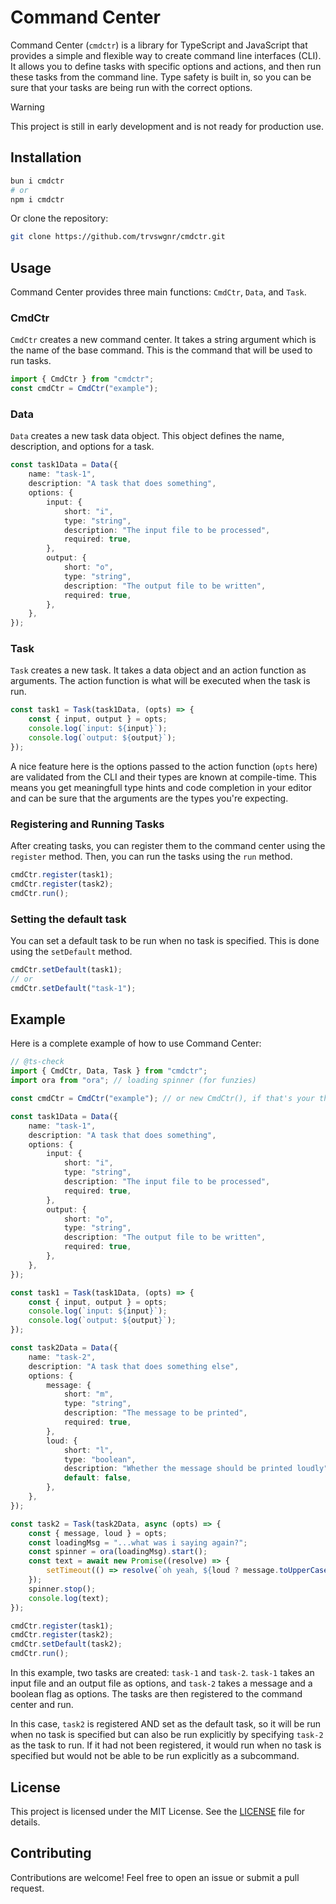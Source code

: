# Command Center

Command Center (`cmdctr`) is a library for TypeScript and JavaScript that provides a simple and flexible way to create
command line interfaces (CLI). It allows you to define tasks with specific options and actions, and
then run these tasks from the command line. Type safety is built in, so you can be sure that your
tasks are being run with the correct options.

> [!WARNING]
>
> This project is still in early development and is not ready for production use.

## Installation

```bash
bun i cmdctr
# or
npm i cmdctr
```

Or clone the repository:

```bash
git clone https://github.com/trvswgnr/cmdctr.git
```

## Usage

Command Center provides three main functions: `CmdCtr`, `Data`, and `Task`.

### CmdCtr

`CmdCtr` creates a new command center. It takes a string argument which is the name of the base
command. This is the command that will be used to run tasks.

```ts
import { CmdCtr } from "cmdctr";
const cmdCtr = CmdCtr("example");
```

### Data

`Data` creates a new task data object. This object defines the name, description, and options for a
task.

```ts
const task1Data = Data({
    name: "task-1",
    description: "A task that does something",
    options: {
        input: {
            short: "i",
            type: "string",
            description: "The input file to be processed",
            required: true,
        },
        output: {
            short: "o",
            type: "string",
            description: "The output file to be written",
            required: true,
        },
    },
});
```

### Task

`Task` creates a new task. It takes a data object and an action function as arguments. The action
function is what will be executed when the task is run.

```ts
const task1 = Task(task1Data, (opts) => {
    const { input, output } = opts;
    console.log(`input: ${input}`);
    console.log(`output: ${output}`);
});
```

A nice feature here is the options passed to the action function (`opts` here) are validated from the CLI and their types are known at compile-time. This means you get meaningfull type hints and code completion in your editor and can be sure that the arguments are the types you're expecting.

### Registering and Running Tasks

After creating tasks, you can register them to the command center using the `register` method. Then,
you can run the tasks using the `run` method.

```ts
cmdCtr.register(task1);
cmdCtr.register(task2);
cmdCtr.run();
```

### Setting the default task

You can set a default task to be run when no task is specified. This is done using the `setDefault`
method.

```ts
cmdCtr.setDefault(task1);
// or
cmdCtr.setDefault("task-1");
```

## Example

Here is a complete example of how to use Command Center:

```ts
// @ts-check
import { CmdCtr, Data, Task } from "cmdctr";
import ora from "ora"; // loading spinner (for funzies)

const cmdCtr = CmdCtr("example"); // or new CmdCtr(), if that's your thing

const task1Data = Data({
    name: "task-1",
    description: "A task that does something",
    options: {
        input: {
            short: "i",
            type: "string",
            description: "The input file to be processed",
            required: true,
        },
        output: {
            short: "o",
            type: "string",
            description: "The output file to be written",
            required: true,
        },
    },
});

const task1 = Task(task1Data, (opts) => {
    const { input, output } = opts;
    console.log(`input: ${input}`);
    console.log(`output: ${output}`);
});

const task2Data = Data({
    name: "task-2",
    description: "A task that does something else",
    options: {
        message: {
            short: "m",
            type: "string",
            description: "The message to be printed",
            required: true,
        },
        loud: {
            short: "l",
            type: "boolean",
            description: "Whether the message should be printed loudly",
            default: false,
        },
    },
});

const task2 = Task(task2Data, async (opts) => {
    const { message, loud } = opts;
    const loadingMsg = "...what was i saying again?";
    const spinner = ora(loadingMsg).start();
    const text = await new Promise((resolve) => {
        setTimeout(() => resolve(`oh yeah, ${loud ? message.toUpperCase() : message}`), 2000);
    });
    spinner.stop();
    console.log(text);
});

cmdCtr.register(task1);
cmdCtr.register(task2);
cmdCtr.setDefault(task2);
cmdCtr.run();
```

In this example, two tasks are created: `task-1` and `task-2`. `task-1` takes an input file and an
output file as options, and `task-2` takes a message and a boolean flag as options. The tasks are
then registered to the command center and run.

In this case, `task2` is registered AND set as the default task, so it will be run when no task is
specified but can also be run explicitly by specifying `task-2` as the task to run. If it had not
been registered, it would run when no task is specified but would not be able to be run explicitly
as a subcommand.

## License

This project is licensed under the MIT License. See the [LICENSE](LICENSE) file for details.

## Contributing

Contributions are welcome! Feel free to open an issue or submit a pull request.
